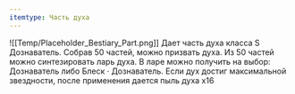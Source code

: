 ```yaml
---
itemtype: Часть духа
---
```

![[Temp/Placeholder_Bestiary_Part.png]]
Дает часть духа класса S Дознаватель. Собрав 50 частей, можно призвать духа. Из 50 частей можно синтезировать ларь духа. В ларе можно получить на выбор: Дознаватель либо Блеск · Дознаватель. Если дух достиг максимальной звездности, после применения дается пыль духа х16
